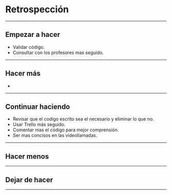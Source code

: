 # Retrospección
___

## Empezar a hacer

  - Validar código.
  - Consultar con los profesores mas seguido.
___

## Hacer más

  -
___

## Continuar haciendo

  - Revisar que el codigo escrito sea el necesario y eliminar lo que no.
  - Usar Trello más seguido.
  - Comentar mas el código para mejor comprensión.
  - Ser mas concisos en las videollamadas.
___

## Hacer menos
  
___

## Dejar de hacer

___
